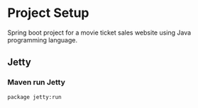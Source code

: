 # Project Setup

<p>Spring boot project for a movie ticket sales website using Java programming language.</p>

## Jetty

### Maven run Jetty
```
package jetty:run
```